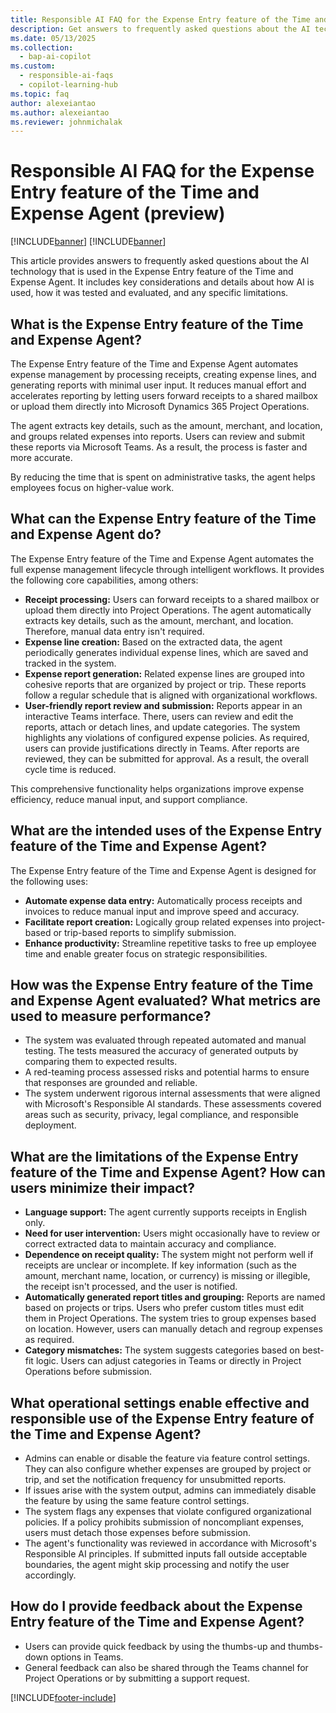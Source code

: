 ```yaml
---
title: Responsible AI FAQ for the Expense Entry feature of the Time and Expense Agent (preview)
description: Get answers to frequently asked questions about the AI technology used in the Expense Entry feature of the Time and Expense Agent. This FAQ includes key considerations and details about how the AI is used, how it was tested and evaluated, and any specific limitations.
ms.date: 05/13/2025
ms.collection:
  - bap-ai-copilot
ms.custom:
  - responsible-ai-faqs
  - copilot-learning-hub
ms.topic: faq
author: alexeiantao
ms.author: alexeiantao
ms.reviewer: johnmichalak
---
```


# Responsible AI FAQ for the Expense Entry feature of the Time and Expense Agent (preview)

[!INCLUDE[banner](../includes/banner.md)]
[!INCLUDE[banner](../includes/preview-note.md)]

This article provides answers to frequently asked questions about the AI technology that is used in the Expense Entry feature of the Time and Expense Agent. It includes key considerations and details about how AI is used, how it was tested and evaluated, and any specific limitations.

## What is the Expense Entry feature of the Time and Expense Agent?

The Expense Entry feature of the Time and Expense Agent automates expense management by processing receipts, creating expense lines, and generating reports with minimal user input. It reduces manual effort and accelerates reporting by letting users forward receipts to a shared mailbox or upload them directly into Microsoft Dynamics 365 Project Operations.

The agent extracts key details, such as the amount, merchant, and location, and groups related expenses into reports. Users can review and submit these reports via Microsoft Teams. As a result, the process is faster and more accurate.

By reducing the time that is spent on administrative tasks, the agent helps employees focus on higher-value work.

## What can the Expense Entry feature of the Time and Expense Agent do?

The Expense Entry feature of the Time and Expense Agent automates the full expense management lifecycle through intelligent workflows. It provides the following core capabilities, among others:
 
- **Receipt processing:** Users can forward receipts to a shared mailbox or upload them directly into Project Operations. The agent automatically extracts key details, such as the amount, merchant, and location. Therefore, manual data entry isn't required.
- **Expense line creation:** Based on the extracted data, the agent periodically generates individual expense lines, which are saved and tracked in the system.
- **Expense report generation:** Related expense lines are grouped into cohesive reports that are organized by project or trip. These reports follow a regular schedule that is aligned with organizational workflows.
- **User-friendly report review and submission:** Reports appear in an interactive Teams interface. There, users can review and edit the reports, attach or detach lines, and update categories. The system highlights any violations of configured expense policies. As required, users can provide justifications directly in Teams. After reports are reviewed, they can be submitted for approval. As a result, the overall cycle time is reduced.

This comprehensive functionality helps organizations improve expense efficiency, reduce manual input, and support compliance.

## What are the intended uses of the Expense Entry feature of the Time and Expense Agent?

The Expense Entry feature of the Time and Expense Agent is designed for the following uses:

- **Automate expense data entry:** Automatically process receipts and invoices to reduce manual input and improve speed and accuracy.
- **Facilitate report creation:** Logically group related expenses into project-based or trip-based reports to simplify submission.
- **Enhance productivity:** Streamline repetitive tasks to free up employee time and enable greater focus on strategic responsibilities.

## How was the Expense Entry feature of the Time and Expense Agent evaluated? What metrics are used to measure performance?

- The system was evaluated through repeated automated and manual testing. The tests measured the accuracy of generated outputs by comparing them to expected results.
- A red-teaming process assessed risks and potential harms to ensure that responses are grounded and reliable.
- The system underwent rigorous internal assessments that were aligned with Microsoft's Responsible AI standards. These assessments covered areas such as security, privacy, legal compliance, and responsible deployment.

## What are the limitations of the Expense Entry feature of the Time and Expense Agent? How can users minimize their impact?

- **Language support:** The agent currently supports receipts in English only.
- **Need for user intervention:** Users might occasionally have to review or correct extracted data to maintain accuracy and compliance.
- **Dependence on receipt quality:** The system might not perform well if receipts are unclear or incomplete. If key information (such as the amount, merchant name, location, or currency) is missing or illegible, the receipt isn't processed, and the user is notified.
- **Automatically generated report titles and grouping:** Reports are named based on projects or trips. Users who prefer custom titles must edit them in Project Operations. The system tries to group expenses based on location. However, users can manually detach and regroup expenses as required.
- **Category mismatches:** The system suggests categories based on best-fit logic. Users can adjust categories in Teams or directly in Project Operations before submission.

## What operational settings enable effective and responsible use of the Expense Entry feature of the Time and Expense Agent?

- Admins can enable or disable the feature via feature control settings. They can also configure whether expenses are grouped by project or trip, and set the notification frequency for unsubmitted reports.
- If issues arise with the system output, admins can immediately disable the feature by using the same feature control settings.
- The system flags any expenses that violate configured organizational policies. If a policy prohibits submission of noncompliant expenses, users must detach those expenses before submission.
- The agent's functionality was reviewed in accordance with Microsoft's Responsible AI principles. If submitted inputs fall outside acceptable boundaries, the agent might skip processing and notify the user accordingly.

## How do I provide feedback about the Expense Entry feature of the Time and Expense Agent?

- Users can provide quick feedback by using the thumbs-up and thumbs-down options in Teams.
- General feedback can also be shared through the Teams channel for Project Operations or by submitting a support request.

[!INCLUDE[footer-include](../includes/footer-banner.md)]
